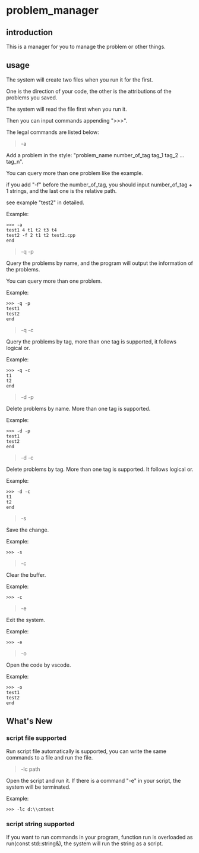 # problem_manager

## introduction

This is a manager for you to manage the problem or other things.

## usage

The system will create two files when you run it for the first.

One is the direction of your code, the other is the attributions of the problems you saved. 

The system  will read the file first when you run it.

Then you can input commands appending ">>>".

The legal commands are listed below:

> -a

Add a problem in the style: "problem_name number_of_tag tag_1 tag_2 ... tag_n".

You can query more than one problem like the example.

if you add "-f" before the number_of_tag, you should input number_of_tag + 1 strings, and the last one is the relative path.

see example "test2" in detailed.

Example:

```
>>> -a
test1 4 t1 t2 t3 t4
test2 -f 2 t1 t2 test2.cpp
end
```

> -q -p

Query the problems by name, and the program will output the information of the problems.

You can query more than one problem.

Example:

```
>>> -q -p
test1
test2
end
```

> -q -c

Query the problems by tag, more than one tag is supported, it follows logical or.

Example:

```
>>> -q -c
t1
t2
end
```

> -d -p

Delete problems by name. More than one tag is supported.

Example:

```
>>> -d -p
test1
test2
end
```

> -d -c

Delete problems by tag. More than one tag is supported. It follows logical or.

Example:

```
>>> -d -c
t1
t2
end
```

> -s

Save the change.

Example:

```
>>> -s
```

> -c

Clear the buffer.

Example:

```
>>> -c
```

> -e

Exit the system.

Example:

```
>>> -e
```
> -o

Open the code by vscode.

Example:

```
>>> -o
test1
test2
end
```
## What's New

### script file supported

Run script file automatically is supported, you can write the same commands to a file and run the file.

> -lc path

Open the script and run it. If there is a command "-e" in your script, the system will be terminated.

Example:

```
>>> -lc d:\\cmtest
```

### script string supported

If you want to run commands in your program, function run is overloaded as run(const std::string&), the system will run the string as a script.
